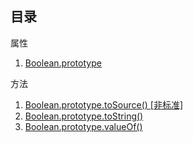 ## 目录

属性

1. [Boolean.prototype](#docs/prototype)

方法

1. [Boolean.prototype.toSource() \[非标准\]](#docs/toSource)
1. [Boolean.prototype.toString()](#docs/toString)
1. [Boolean.prototype.valueOf()](#docs/valueOf)